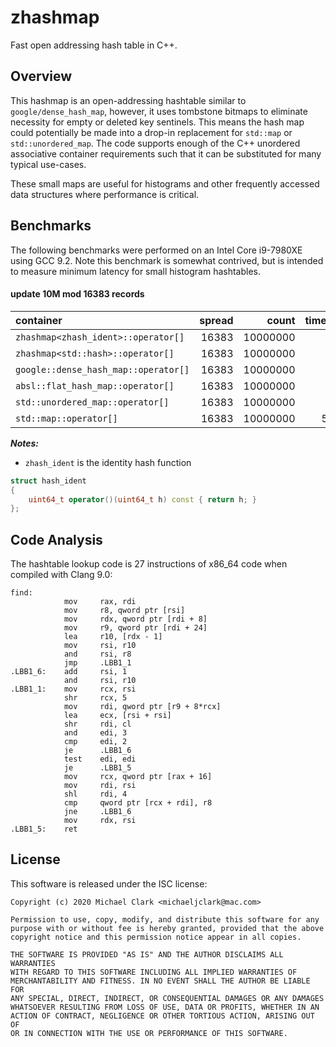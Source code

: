 # zhashmap

Fast open addressing hash table in C++.

## Overview

This hashmap is an open-addressing hashtable similar to
`google/dense_hash_map`, however, it uses tombstone bitmaps
to eliminate necessity for empty or deleted key sentinels.
This means the hash map could potentially be made into a
drop-in replacement for `std::map` or `std::unordered_map`.
The code supports enough of the C++ unordered associative
container requirements such that it can be substituted for
many typical use-cases.

These small maps are useful for histograms and other frequently
accessed data structures where performance is critical.

## Benchmarks

The following benchmarks were performed on an Intel Core i9-7980XE
using GCC 9.2. Note this benchmark is somewhat contrived, but is
intended to measure minimum latency for small histogram hashtables.

#### update 10M mod 16383 records

|container                               |  spread|       count| time_ns|
|:-------------------------------------- |  -----:|       ----:| ------:|
|`zhashmap<zhash_ident>::operator[]`     |   16383|    10000000|     1.8|
|`zhashmap<std::hash>::operator[]`       |   16383|    10000000|     2.2|
|`google::dense_hash_map::operator[]`    |   16383|    10000000|     2.4|
|`absl::flat_hash_map::operator[]`       |   16383|    10000000|     4.1|
|`std::unordered_map::operator[]`        |   16383|    10000000|     6.4|
|`std::map::operator[]`                  |   16383|    10000000|    56.3|

_**Notes:**_

- `zhash_ident` is the identity hash function

```cpp
struct hash_ident
{
    uint64_t operator()(uint64_t h) const { return h; }
};
```

## Code Analysis

The hashtable lookup code is 27 instructions of x86_64 code
when compiled with Clang 9.0:

```
find:
            mov     rax, rdi
            mov     r8, qword ptr [rsi]
            mov     rdx, qword ptr [rdi + 8]
            mov     r9, qword ptr [rdi + 24]
            lea     r10, [rdx - 1]
            mov     rsi, r10
            and     rsi, r8
            jmp     .LBB1_1
.LBB1_6:    add     rsi, 1
            and     rsi, r10
.LBB1_1:    mov     rcx, rsi
            shr     rcx, 5
            mov     rdi, qword ptr [r9 + 8*rcx]
            lea     ecx, [rsi + rsi]
            shr     rdi, cl
            and     edi, 3
            cmp     edi, 2
            je      .LBB1_6
            test    edi, edi
            je      .LBB1_5
            mov     rcx, qword ptr [rax + 16]
            mov     rdi, rsi
            shl     rdi, 4
            cmp     qword ptr [rcx + rdi], r8
            jne     .LBB1_6
            mov     rdx, rsi
.LBB1_5:    ret
```

## License

This software is released under the ISC license:

```
Copyright (c) 2020 Michael Clark <michaeljclark@mac.com>

Permission to use, copy, modify, and distribute this software for any
purpose with or without fee is hereby granted, provided that the above
copyright notice and this permission notice appear in all copies.

THE SOFTWARE IS PROVIDED "AS IS" AND THE AUTHOR DISCLAIMS ALL WARRANTIES
WITH REGARD TO THIS SOFTWARE INCLUDING ALL IMPLIED WARRANTIES OF
MERCHANTABILITY AND FITNESS. IN NO EVENT SHALL THE AUTHOR BE LIABLE FOR
ANY SPECIAL, DIRECT, INDIRECT, OR CONSEQUENTIAL DAMAGES OR ANY DAMAGES
WHATSOEVER RESULTING FROM LOSS OF USE, DATA OR PROFITS, WHETHER IN AN
ACTION OF CONTRACT, NEGLIGENCE OR OTHER TORTIOUS ACTION, ARISING OUT OF
OR IN CONNECTION WITH THE USE OR PERFORMANCE OF THIS SOFTWARE.
```
